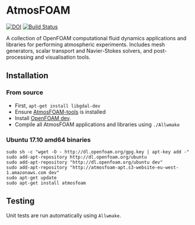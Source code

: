 # AtmosFOAM
[![DOI](https://zenodo.org/badge/20760151.svg)](https://zenodo.org/badge/latestdoi/20760151)
[![Build Status](https://travis-ci.org/AtmosFOAM/AtmosFOAM.svg?branch=master)](https://travis-ci.org/AtmosFOAM/AtmosFOAM)

A collection of OpenFOAM computational fluid dynamics applications and libraries for performing atmospheric experiments.  Includes mesh generators, scalar transport and Navier-Stokes solvers, and post-processing and visualisation tools.

## Installation

### From source

* First, `apt-get install libgdal-dev`
* Ensure [AtmosFOAM-tools](https://github.com/AtmosFOAM/AtmosFOAM-tools/) is installed
* Install [OpenFOAM dev](https://github.com/OpenFOAM/OpenFOAM-dev).
* Compile all AtmosFOAM applications and libraries using `./Allwmake`

### Ubuntu 17.10 amd64 binaries

    sudo sh -c "wget -O - http://dl.openfoam.org/gpg.key | apt-key add -"
    sudo add-apt-repository http://dl.openfoam.org/ubuntu
    sudo add-apt-repository "http://dl.openfoam.org/ubuntu dev"
    sudo add-apt-repository "http://atmosfoam-apt.s3-website-eu-west-1.amazonaws.com dev"
    sudo apt-get update
    sudo apt-get install atmosfoam

## Testing
Unit tests are run automatically using `Allwmake`.
